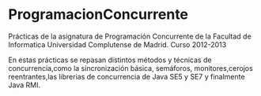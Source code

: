 # ProgramacionConcurrente

Prácticas de la asignatura de Programación Concurrente de la Facultad de Informatica Universidad Complutense de Madrid. Curso 2012-2013 

En estas prácticas se repasan distintos métodos y técnicas de concurrencia,como la sincronización básica, semáforos,
monitores,cerojos reentrantes,las librerias de concurrencia de Java SE5 y SE7 y finalmente Java RMI.
